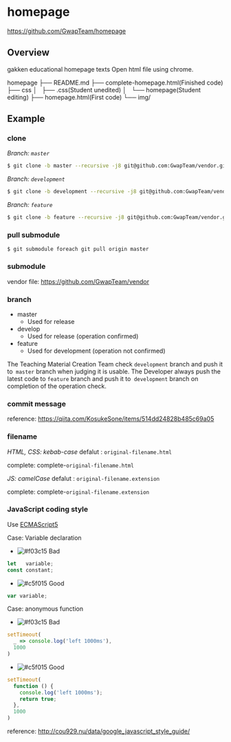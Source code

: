 # homepage
https://github.com/GwapTeam/homepage

## Overview
gakken educational homepage texts
Open html file using chrome.


homepage
├── README.md
├── complete-homepage.html(Finished code)
├── css
│   ├── .css(Student unedited)
│   └── homepage(Student editing)
├── homepage.html(First code)
└── img/

## Example
### clone
_Branch: `master`_
```bash
$ git clone -b master --recursive -j8 git@github.com:GwapTeam/vendor.git
```

_Branch: `development`_
```bash
$ git clone -b development --recursive -j8 git@github.com:GwapTeam/vendor.git
```

_Branch: `feature`_
```bash
$ git clone -b feature --recursive -j8 git@github.com:GwapTeam/vendor.git
```

### pull submodule
```
$ git submodule foreach git pull origin master
```

### submodule
vendor file: https://github.com/GwapTeam/vendor

### branch
* master
    - Used for release
* develop
    - Used for release (operation confirmed)
* feature
    - Used for development (operation not confirmed)

The Teaching Material Creation Team check `development` branch and push it to` master` branch when judging it is usable.
The Developer always push the latest code to `feature` branch and push it to` development` branch on completion of the operation check.

### commit message
reference: https://qiita.com/KosukeSone/items/514dd24828b485c69a05

### filename
_HTML, CSS: kebab-case_
defalut : `original-filename.html`

complete: complete-`original-filename.html`

_JS: camelCase_
defalut : `original-filename.extension`

complete: complete-`original-filename.extension`

### JavaScript coding style
Use [ECMAScript5](http://kangax.github.io/compat-table/es5/)

Case: Variable declaration
- ![#f03c15](https://placehold.it/15/f03c15/000000?text=+) Bad
```javascript
let   variable;
const constant;
```
- ![#c5f015](https://placehold.it/15/c5f015/000000?text=+) Good
```javascript
var variable;
```

Case: anonymous function
- ![#f03c15](https://placehold.it/15/f03c15/000000?text=+) Bad
```javascript
setTimeout(
  _ => console.log('left 1000ms'),
  1000
)
```
- ![#c5f015](https://placehold.it/15/c5f015/000000?text=+) Good

```javascript
setTimeout(
  function () {
    console.log('left 1000ms');
    return true;
  },
  1000
)
```

reference: http://cou929.nu/data/google_javascript_style_guide/

